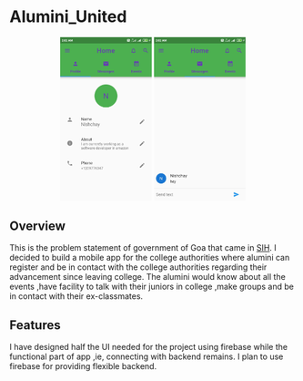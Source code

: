 # Alumini_United

 <p align ="center">
 <img src="https://github.com/Nishchayverma/Alumini_tracking/blob/master/docs/profile.jpg" width = 32%>

 <img src="https://github.com/Nishchayverma/Alumini_tracking/blob/master/docs/message.jpg" width =32%>
 </p>
 
 
 
 ## Overview
  
This is the problem statement of government of Goa that came in [SIH](https://www.sih.gov.in/). I decided to build a mobile app for the college authorities where alumini can register and be in contact with the college authorities regarding their advancement since leaving college. The alumini would know about all the events ,have facility to talk with their juniors in college ,make groups and be in contact with their ex-classmates.
 
 
## Features

I have designed half the UI needed for the project using firebase while the functional part of app ,ie, connecting with backend remains.
I plan to use firebase for providing flexible backend.


